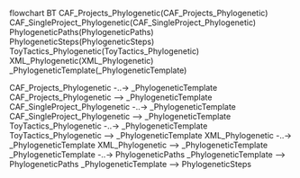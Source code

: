 flowchart BT
CAF_Projects_Phylogenetic(CAF_Projects_Phylogenetic)
CAF_SingleProject_Phylogenetic(CAF_SingleProject_Phylogenetic)
PhylogeneticPaths(PhylogeneticPaths)
PhylogeneticSteps(PhylogeneticSteps)
ToyTactics_Phylogenetic(ToyTactics_Phylogenetic)
XML_Phylogenetic(XML_Phylogenetic)
_PhylogeneticTemplate(_PhylogeneticTemplate)

CAF_Projects_Phylogenetic  -..->  _PhylogeneticTemplate 
CAF_Projects_Phylogenetic  -->  _PhylogeneticTemplate 
CAF_SingleProject_Phylogenetic  -..->  _PhylogeneticTemplate 
CAF_SingleProject_Phylogenetic  -->  _PhylogeneticTemplate 
ToyTactics_Phylogenetic  -..->  _PhylogeneticTemplate 
ToyTactics_Phylogenetic  -->  _PhylogeneticTemplate 
XML_Phylogenetic  -..->  _PhylogeneticTemplate 
XML_Phylogenetic  -->  _PhylogeneticTemplate 
_PhylogeneticTemplate  -..->  PhylogeneticPaths 
_PhylogeneticTemplate  -->  PhylogeneticPaths 
_PhylogeneticTemplate  -->  PhylogeneticSteps 
